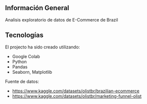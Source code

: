 ## Información General
Analisis exploratorio de datos de E-Commerce de Brazil

## Tecnologías
El projecto ha sido creado utilizando:
- Google Colab
- Python
- Pandas
- Seaborn, Matplotlib

Fuente de datos:
- https://www.kaggle.com/datasets/olistbr/brazilian-ecommerce
- https://www.kaggle.com/datasets/olistbr/marketing-funnel-olist
